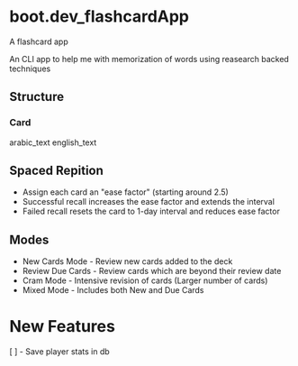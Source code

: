 # boot.dev_flashcardApp
A flashcard app 

An CLI app to help me with memorization of words using reasearch backed techniques

## Structure
### Card
arabic_text
english_text

## Spaced Repition
- Assign each card an "ease factor" (starting around 2.5)
- Successful recall increases the ease factor and extends the interval
- Failed recall resets the card to 1-day interval and reduces ease factor

## Modes
- New Cards Mode - Review new cards added to the deck
- Review Due Cards - Review cards which are beyond their review date
- Cram Mode - Intensive revision of cards (Larger number of cards)
- Mixed Mode - Includes both New and Due Cards

# New Features 
[ ] - Save player stats in db
